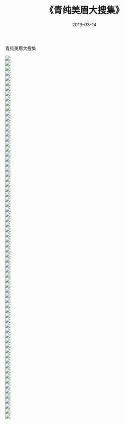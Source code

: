 ﻿---
layout: post
title:  《青纯美眉大搜集》
date:   2019-03-14
img: http://pic.660000.xyz/1:down/唯美/2019/青纯美眉大搜集/000.jpg
categories: [美女, 清纯, 唯美]
---

青纯美眉大搜集

  ![](http://pic.660000.xyz/1:down/唯美/2019/青纯美眉大搜集/001.jpg) <br> ![](http://pic.660000.xyz/1:down/唯美/2019/青纯美眉大搜集/002.jpg) <br> ![](http://pic.660000.xyz/1:down/唯美/2019/青纯美眉大搜集/003.jpg) <br> ![](http://pic.660000.xyz/1:down/唯美/2019/青纯美眉大搜集/004.jpg) <br> ![](http://pic.660000.xyz/1:down/唯美/2019/青纯美眉大搜集/005.jpg) <br> ![](http://pic.660000.xyz/1:down/唯美/2019/青纯美眉大搜集/006.jpg) <br> ![](http://pic.660000.xyz/1:down/唯美/2019/青纯美眉大搜集/007.jpg) <br> ![](http://pic.660000.xyz/1:down/唯美/2019/青纯美眉大搜集/008.jpg) <br> ![](http://pic.660000.xyz/1:down/唯美/2019/青纯美眉大搜集/009.jpg) <br> ![](http://pic.660000.xyz/1:down/唯美/2019/青纯美眉大搜集/010.jpg) <br> ![](http://pic.660000.xyz/1:down/唯美/2019/青纯美眉大搜集/011.jpg) <br> ![](http://pic.660000.xyz/1:down/唯美/2019/青纯美眉大搜集/012.jpg) <br> ![](http://pic.660000.xyz/1:down/唯美/2019/青纯美眉大搜集/013.jpg) <br> ![](http://pic.660000.xyz/1:down/唯美/2019/青纯美眉大搜集/014.jpg) <br> ![](http://pic.660000.xyz/1:down/唯美/2019/青纯美眉大搜集/015.jpg) <br> ![](http://pic.660000.xyz/1:down/唯美/2019/青纯美眉大搜集/016.jpg) <br> ![](http://pic.660000.xyz/1:down/唯美/2019/青纯美眉大搜集/017.jpg) <br> ![](http://pic.660000.xyz/1:down/唯美/2019/青纯美眉大搜集/018.jpg) <br> ![](http://pic.660000.xyz/1:down/唯美/2019/青纯美眉大搜集/019.jpg) <br> ![](http://pic.660000.xyz/1:down/唯美/2019/青纯美眉大搜集/020.jpg) <br> ![](http://pic.660000.xyz/1:down/唯美/2019/青纯美眉大搜集/021.jpg) <br> ![](http://pic.660000.xyz/1:down/唯美/2019/青纯美眉大搜集/022.jpg) <br> ![](http://pic.660000.xyz/1:down/唯美/2019/青纯美眉大搜集/023.jpg) <br> ![](http://pic.660000.xyz/1:down/唯美/2019/青纯美眉大搜集/024.jpg) <br> ![](http://pic.660000.xyz/1:down/唯美/2019/青纯美眉大搜集/025.jpg) <br> ![](http://pic.660000.xyz/1:down/唯美/2019/青纯美眉大搜集/026.jpg) <br> ![](http://pic.660000.xyz/1:down/唯美/2019/青纯美眉大搜集/027.jpg) <br> ![](http://pic.660000.xyz/1:down/唯美/2019/青纯美眉大搜集/028.jpg) <br> ![](http://pic.660000.xyz/1:down/唯美/2019/青纯美眉大搜集/029.jpg) <br> ![](http://pic.660000.xyz/1:down/唯美/2019/青纯美眉大搜集/030.jpg) <br> ![](http://pic.660000.xyz/1:down/唯美/2019/青纯美眉大搜集/031.jpg) <br> ![](http://pic.660000.xyz/1:down/唯美/2019/青纯美眉大搜集/032.jpg) <br> ![](http://pic.660000.xyz/1:down/唯美/2019/青纯美眉大搜集/033.jpg) <br> ![](http://pic.660000.xyz/1:down/唯美/2019/青纯美眉大搜集/034.jpg) <br> ![](http://pic.660000.xyz/1:down/唯美/2019/青纯美眉大搜集/035.jpg) <br> ![](http://pic.660000.xyz/1:down/唯美/2019/青纯美眉大搜集/036.jpg) <br> ![](http://pic.660000.xyz/1:down/唯美/2019/青纯美眉大搜集/037.jpg) <br> ![](http://pic.660000.xyz/1:down/唯美/2019/青纯美眉大搜集/038.jpg) <br> ![](http://pic.660000.xyz/1:down/唯美/2019/青纯美眉大搜集/039.jpg) <br> ![](http://pic.660000.xyz/1:down/唯美/2019/青纯美眉大搜集/040.jpg) <br> ![](http://pic.660000.xyz/1:down/唯美/2019/青纯美眉大搜集/041.jpg) <br> ![](http://pic.660000.xyz/1:down/唯美/2019/青纯美眉大搜集/042.jpg) <br> ![](http://pic.660000.xyz/1:down/唯美/2019/青纯美眉大搜集/043.jpg) <br> ![](http://pic.660000.xyz/1:down/唯美/2019/青纯美眉大搜集/044.jpg) <br> ![](http://pic.660000.xyz/1:down/唯美/2019/青纯美眉大搜集/045.jpg) <br> ![](http://pic.660000.xyz/1:down/唯美/2019/青纯美眉大搜集/046.jpg) <br> ![](http://pic.660000.xyz/1:down/唯美/2019/青纯美眉大搜集/047.jpg) <br> ![](http://pic.660000.xyz/1:down/唯美/2019/青纯美眉大搜集/048.jpg) <br> ![](http://pic.660000.xyz/1:down/唯美/2019/青纯美眉大搜集/049.jpg) <br> ![](http://pic.660000.xyz/1:down/唯美/2019/青纯美眉大搜集/050.jpg) <br> ![](http://pic.660000.xyz/1:down/唯美/2019/青纯美眉大搜集/051.jpg) <br> ![](http://pic.660000.xyz/1:down/唯美/2019/青纯美眉大搜集/052.jpg) <br> ![](http://pic.660000.xyz/1:down/唯美/2019/青纯美眉大搜集/053.jpg) <br> ![](http://pic.660000.xyz/1:down/唯美/2019/青纯美眉大搜集/054.jpg) <br> ![](http://pic.660000.xyz/1:down/唯美/2019/青纯美眉大搜集/055.jpg) <br> ![](http://pic.660000.xyz/1:down/唯美/2019/青纯美眉大搜集/056.jpg) <br> ![](http://pic.660000.xyz/1:down/唯美/2019/青纯美眉大搜集/057.jpg) <br> ![](http://pic.660000.xyz/1:down/唯美/2019/青纯美眉大搜集/058.jpg) <br> ![](http://pic.660000.xyz/1:down/唯美/2019/青纯美眉大搜集/059.jpg) <br> ![](http://pic.660000.xyz/1:down/唯美/2019/青纯美眉大搜集/060.jpg) <br> ![](http://pic.660000.xyz/1:down/唯美/2019/青纯美眉大搜集/061.jpg) <br> ![](http://pic.660000.xyz/1:down/唯美/2019/青纯美眉大搜集/062.jpg) <br> ![](http://pic.660000.xyz/1:down/唯美/2019/青纯美眉大搜集/063.jpg) <br> ![](http://pic.660000.xyz/1:down/唯美/2019/青纯美眉大搜集/064.jpg) <br> ![](http://pic.660000.xyz/1:down/唯美/2019/青纯美眉大搜集/065.jpg) <br> ![](http://pic.660000.xyz/1:down/唯美/2019/青纯美眉大搜集/066.jpg) <br> ![](http://pic.660000.xyz/1:down/唯美/2019/青纯美眉大搜集/067.jpg) <br> ![](http://pic.660000.xyz/1:down/唯美/2019/青纯美眉大搜集/068.jpg) <br> ![](http://pic.660000.xyz/1:down/唯美/2019/青纯美眉大搜集/069.jpg) <br> ![](http://pic.660000.xyz/1:down/唯美/2019/青纯美眉大搜集/070.jpg) <br> ![](http://pic.660000.xyz/1:down/唯美/2019/青纯美眉大搜集/071.jpg) <br> ![](http://pic.660000.xyz/1:down/唯美/2019/青纯美眉大搜集/072.jpg) <br>